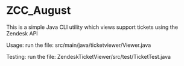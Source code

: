 # ZCC_August
This is a simple Java CLI utility which views support tickets using the Zendesk API

Usage: run the file: src/main/java/ticketviewer/Viewer.java

Testing: run the file: ZendeskTicketViewer/src/test/TicketTest.java

